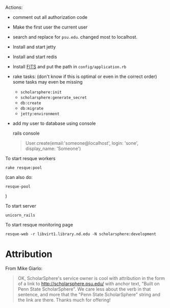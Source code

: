 
Actions:

 * comment out all authorization code
 * Make the first user the current user
 * search and replace for `psu.edu`. changed most to localhost.
 * Install and start jetty
 * Install and start redis
 * Install [FITS][] and put the path in `config/application.rb`
 * rake tasks: (don't know if this is optimal or even in the correct order)
   some tasks may even be missing

   - `scholarsphere:init`
   - `scholarsphere:generate_secret`
   - `db:create`
   - `db:migrate`
   - `jetty:environment`

 * add my user to database using console

    rails console
    > User.create(email:'someone@localhost', login: 'sone', display_name: 'Someone')


 [FITS]: http://code.google.com/p/fits/

To start resque workers

    rake resque:pool

(can also do:

    resque-pool

)

To start server

    unicorn_rails

To start resque monitoring page

    resque-web -r libvirt1.library.nd.edu -N scholarsphere:development

# Attribution

From Mike Giarlo:

> OK, ScholarSphere's service owner is cool with attribution in the form
> of a link to http://scholarsphere.psu.edu/ with anchor text, "Built on
> Penn State ScholarSphere".  We care less about the verb in that
> sentence, and more that the "Penn State ScholarSphere" string and the
> link are there.  Thanks much for offering!
